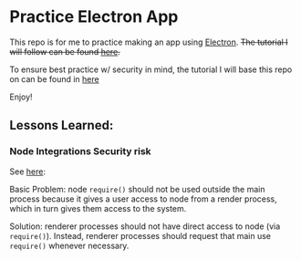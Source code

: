 # Practice Electron App

This repo is for me to practice making an app using [Electron](https://www.electronjs.org/). ~~The tutorial I will follow can be found [here](https://www.youtube.com/watch?v=3yqDxhR2XxE&ab_channel=Fireship).~~

To ensure best practice w/ security in mind, the tutorial I will base this repo on can be found in [here](https://www.electronjs.org/docs/latest/tutorial/quick-start)

Enjoy!

## Lessons Learned:

### Node Integrations Security risk

See [here](https://stackoverflow.com/questions/44391448/electron-require-is-not-defined):

Basic Problem: node `require()` should not be used outside the main process because it gives a user access to node from a render process, which in turn gives them access to the system.

Solution: renderer processes should not have direct access to node (via `require()`). Instead, renderer processes should request that main use `require()` whenever necessary.
